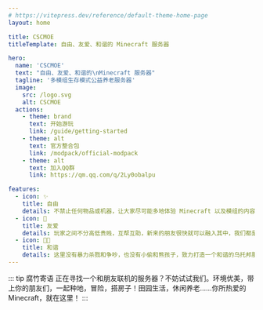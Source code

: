 ```yaml
---
# https://vitepress.dev/reference/default-theme-home-page
layout: home

title: CSCMOE
titleTemplate: 自由、友爱、和谐的 Minecraft 服务器

hero:
  name: 'CSCMOE'
  text: "自由、友爱、和谐的\nMinecraft 服务器"
  tagline: '多模组生存模式公益养老服务器'
  image:
    src: /logo.svg
    alt: CSCMOE
  actions:
    - theme: brand
      text: 开始游玩
      link: /guide/getting-started
    - theme: alt
      text: 官方整合包
      link: /modpack/official-modpack
    - theme: alt
      text: 加入QQ群
      link: https://qm.qq.com/q/2Ly0obalpu

features:
  - icon: ✨
    title: 自由
    details: 不禁止任何物品或机器，让大家尽可能多地体验 Minecraft 以及模组的内容。
  - icon: 💖
    title: 友爱
    details: 玩家之间不分高低贵贱，互帮互助，新来的朋友很快就可以融入其中，我们都是小镇居民。
  - icon: 🤝🏻
    title: 和谐
    details: 这里没有暴力杀戮和争吵，也没有小偷和熊孩子，致力打造一个和谐的乌托邦服务器。
---
```


::: tip 腐竹寄语
正在寻找一个和朋友联机的服务器？不妨试试我们。环境优美，带上你的朋友们，一起种地，冒险，搭房子！田园生活，休闲养老……你所热爱的 Minecraft，就在这里！
:::
